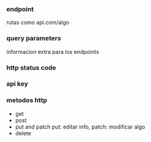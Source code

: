 ### endpoint
rutas como api.com/algo


### query parameters

informacion extra para los endpoints

### http status code


### api key



### metodos http

+ get
+ post 
+ put and patch
put: editar info, patch: modificar algo
+ delete



